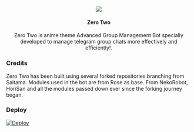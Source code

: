 <p align="center">
  <img src="https://images8.alphacoders.com/910/910564.jpg">
</p>

<h4><p align="center"> Zero Two </p></h4>

<p align="center"> Zero Two is anime theme Advanced Group Management Bot specially developed to manage telegram group chats more effectively and efficiently!.</p>

### Credits
Zero Two has been built using several forked repositories branching from Saitama.
Modules used in the bot are from Rose as base. 
From NekoRobot, HoriSan and all the modules passed down ever since the forking journey began.


### Deploy
 [![Deploy](https://www.herokucdn.com/deploy/button.svg)](https://heroku.com/deploy?template=https://github.com/ninja7-bot/ZeroTwo)
